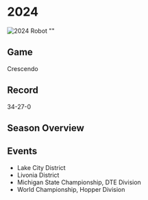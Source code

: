 # 2024

![2024 Robot ""]()

## Game
Crescendo

## Record
34-27-0

## Season Overview

## Events
- Lake City District
- Livonia District
- Michigan State Championship, DTE Division
- World Championship, Hopper Division
